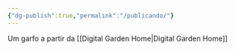 ```yaml
---
{"dg-publish":true,"permalink":"/publicando/"}
---
```


Um garfo a partir da [[Digital Garden Home\|Digital Garden Home]]
